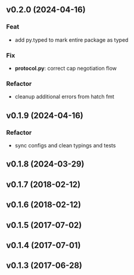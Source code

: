 ## v0.2.0 (2024-04-16)

### Feat

- add py.typed to mark entire package as typed

### Fix

- **protocol.py**: correct cap negotiation flow

### Refactor

- cleanup additional errors from hatch fmt

## v0.1.9 (2024-04-16)

### Refactor

- sync configs and clean typings and tests

## v0.1.8 (2024-03-29)

## v0.1.7 (2018-02-12)

## v0.1.6 (2018-02-12)

## v0.1.5 (2017-07-02)

## v0.1.4 (2017-07-01)

## v0.1.3 (2017-06-28)
